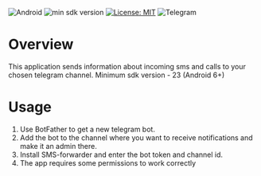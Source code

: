 ![Android](https://img.shields.io/badge/Android-3DDC84?logo=android&logoColor=white)
![min sdk version](https://img.shields.io/badge/min%20sdk%20version-23-green)
[![License: MIT](https://img.shields.io/badge/License-MIT-yellow.svg)](https://opensource.org/licenses/MIT)
![Telegram](https://img.shields.io/badge/Telegram-2CA5E0?&logo=telegram&logoColor=white)
# Overview
This application sends information about incoming sms and calls to your chosen telegram channel. Minimum sdk version - 23 (Android 6+)
# Usage
1. Use BotFather to get a new telegram bot.
2. Add the bot to the channel where you want to receive notifications and make it an admin there.
3. Install SMS-forwarder and enter the bot token and channel id.
4. The app requires some permissions to work correctly
